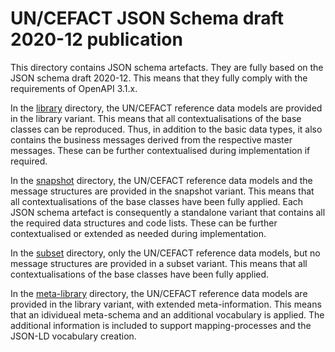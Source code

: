 # UN/CEFACT JSON Schema draft 2020-12 publication

This directory contains JSON schema artefacts. They are fully based on the JSON schema draft 2020-12.
This means that they fully comply with the requirements of OpenAPI 3.1.x.

In the [library](https://github.com/uncefact/spec-JSONschema/tree/main/JSONSchema2020-12/library) directory,
the UN/CEFACT reference data models are provided in the library variant. This means that all contextualisations
of the base classes can be reproduced. Thus, in addition to the basic data types, it also contains the business
messages derived from the respective master messages. These can be further contextualised during implementation
if required. 

In the [snapshot](https://github.com/uncefact/spec-JSONschema/tree/main/JSONSchema2020-12/snapshot) directory,
the UN/CEFACT reference data models and the message structures are provided in the snapshot variant. This means
that all contextualisations of the base classes have been fully applied. Each JSON schema artefact is
consequently a standalone variant that contains all the required data structures and code lists. These can be
further contextualised or extended as needed during implementation. 

In the [subset](https://github.com/uncefact/spec-JSONschema/tree/main/JSONSchema2020-12/subset) directory, 
only the UN/CEFACT reference data models, but no message structures are provided in a subset variant. This means 
that all contextualisations of the base classes have been fully applied.  

In the [meta-library](https://github.com/uncefact/spec-JSONschema/tree/main/JSONSchema2020-12/meta-library)
directory, the UN/CEFACT reference data models are provided in the library variant, with extended
meta-information. This means that an idividueal meta-schema and an additional vocabulary is applied.
The additional information is included to support mapping-processes and the JSON-LD vocabulary creation. 

